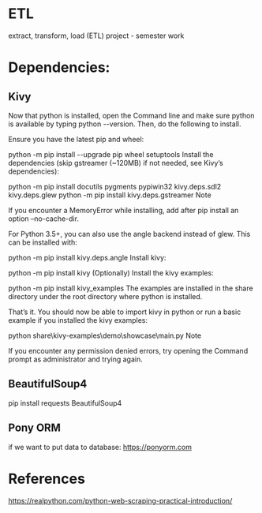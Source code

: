 # ETL
extract, transform, load (ETL) project - semester work

# Dependencies:

## Kivy

Now that python is installed, open the Command line and make sure python is available by typing python --version. Then, do the following to install.

Ensure you have the latest pip and wheel:

python -m pip install --upgrade pip wheel setuptools
Install the dependencies (skip gstreamer (~120MB) if not needed, see Kivy’s dependencies):

python -m pip install docutils pygments pypiwin32 kivy.deps.sdl2 kivy.deps.glew
python -m pip install kivy.deps.gstreamer
Note

If you encounter a MemoryError while installing, add after pip install an option –no-cache-dir.

For Python 3.5+, you can also use the angle backend instead of glew. This can be installed with:

python -m pip install kivy.deps.angle
Install kivy:

python -m pip install kivy
(Optionally) Install the kivy examples:

python -m pip install kivy_examples
The examples are installed in the share directory under the root directory where python is installed.

That’s it. You should now be able to import kivy in python or run a basic example if you installed the kivy examples:

python share\kivy-examples\demo\showcase\main.py
Note

If you encounter any permission denied errors, try opening the Command prompt as administrator and trying again.

## BeautifulSoup4
pip install requests BeautifulSoup4

## Pony ORM
if we want to put data to database:
https://ponyorm.com

# References
https://realpython.com/python-web-scraping-practical-introduction/
